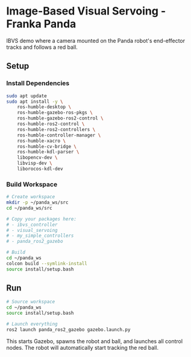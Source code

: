 # Image-Based Visual Servoing - Franka Panda

IBVS demo where a camera mounted on the Panda robot's end-effector tracks and follows a red ball.

## Setup

### Install Dependencies

```bash
sudo apt update
sudo apt install -y \
    ros-humble-desktop \
    ros-humble-gazebo-ros-pkgs \
    ros-humble-gazebo-ros2-control \
    ros-humble-ros2-control \
    ros-humble-ros2-controllers \
    ros-humble-controller-manager \
    ros-humble-xacro \
    ros-humble-cv-bridge \
    ros-humble-kdl-parser \
    libopencv-dev \
    libvisp-dev \
    liborocos-kdl-dev
```

### Build Workspace

```bash
# Create workspace
mkdir -p ~/panda_ws/src
cd ~/panda_ws/src

# Copy your packages here:
# - ibvs_controller
# - visual_servoing
# - my_simple_controllers
# - panda_ros2_gazebo

# Build
cd ~/panda_ws
colcon build --symlink-install
source install/setup.bash
```

## Run

```bash
# Source workspace
cd ~/panda_ws
source install/setup.bash

# Launch everything
ros2 launch panda_ros2_gazebo gazebo.launch.py
```

This starts Gazebo, spawns the robot and ball, and launches all control nodes. The robot will automatically start tracking the red ball.

